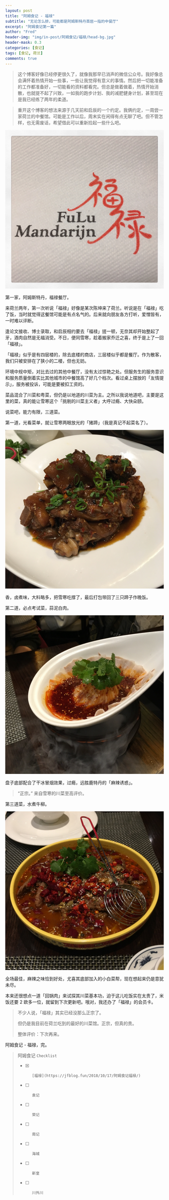 ```yaml
---
layout: post
title: "阿姆食记 - 福禄"
subtitle: "无论怎么排，可能都是阿姆斯特丹首屈一指的中餐厅"
excerpt: "阿姆食记第一篇"
author: "Fred"
header-img: "img/in-post/阿姆食记/福禄/head-bg.jpg"
header-mask: 0.3
categories: [食记]
tags: [食记, 荷兰]
comments: true
---
```


> 这个博客好像已经停更很久了，就像我那早已消声的微信公众号。我好像总会满怀着热情开始一些事，一些让我觉得有意义的事情。然后把一切能准备的工作都准备好，一切能看的资料都看完。但总是做着做着，热情开始消散，也就提不起了兴致，一如我的跑步计划、我的减肥健身计划，甚至现在是我已经练了两年的柔道。

> 重开这个博客的想法来源于几天前和启辰的一个约定。我俩约定，一周尝一家荷兰的中餐馆。可能是工作以后，周末实在闲得有点无聊了吧。但不管怎样，也无需废话，希望借此可以重新捡起一些什么吧。

![IMG_7719](/img/in-post/阿姆食记/福禄/IMG_7719.jpg)

第一家，阿姆斯特丹，福禄餐厅。

来荷兰两年，第一次听说「福禄」好像是某次陈坤来了荷兰。听说是在「福禄」吃了饭，当时就觉得这餐馆可能是有点名气的。后来就向朋友各方打听，爱憎皆有，一时难以评断。

逢论文接收、博士录取，和启辰相约要去「福禄」搓一顿，无奈其却开始整起了牙，酒肉自然是无福消受。不日，便同雪寒，趁着搬家乔迁之喜，终于是上了一回「福禄」。

「福禄」似乎是有四层楼的，除去底楼的商店，三层楼似乎都是餐厅。作为散客，我们只被安排在了狭小的二楼，但也无妨。

环境中规中矩，对比去过的其他中餐厅，没有太过惊艳之处。但服务生的服务意识和服务质量倒着实比其他城市的中餐馆高了好几个档次。看过桌上摆放的「友情提示」，服务被投诉，可能是要被扣工资的。

菜品混合了川菜和粤菜，但仍是以地道的川菜为主。之所以我说地道吧，主要是这里的菜，真的能让雪寒这个「挑剔的川菜主义者」大呼过瘾、大快朵颐。

说菜吧，能力有限，三道菜。

第一道，光看菜单，就让雪寒两眼放光的「猪蹄」（我是真记不起菜名了）。

![IMG_7718](/img/in-post/阿姆食记/福禄/IMG_77182.jpg)

香，卤煮味，大料略多，把雪寒吃撑了，最后打包带回了三只蹄子作晚饭。

第二道，必点考试菜，蒜泥白肉。

![IMG_7717](/img/in-post/阿姆食记/福禄/IMG_7717.jpg)

盘子底部配合了干冰冒烟效果，过瘾，远胜鹿特丹的「麻辣诱惑」。

> “正宗。” 来自雪寒的川菜至高评价。

第三道菜，水煮牛柳。

![IMG_7716](/img/in-post/阿姆食记/福禄/IMG_7716.jpg)

全场最佳，麻辣之味恰到好处，尤喜其底部加入的小白菜帮，现在想起来仍是意犹未尽。

本来还很想点一道「回锅肉」来试探其川菜基本功，迫于这儿吃饭实在太贵了，米饭还要 2 欧多一位，就留到下次更新吧。哦对，我还办了「福禄」的会员卡。



> 不少人说，「福禄」其实已经没那么正宗了。
>
> 但仍是我目前在荷兰吃到的最好的川菜馆。正宗，但真的贵。
>
> 整体评价：下次再来。



阿姆食记 - 福禄，完。



> 阿姆食记 `Checklist`
>
> - [x] 	   [福禄](https://jfblog.fun/2018/10/17/阿姆食记福禄/)
>
> - [ ] 	   袁记
>
> - [ ] 	   荣记
>
> - [ ] 	   南记
>
> - [ ] 	   海城
>
> - [ ] 	   新皇
>
> - [ ] 	   川外川
